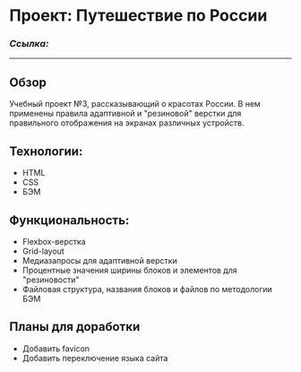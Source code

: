 # Проект: Путешествие по России

### _Ссылка:_ 
___
## Обзор

  Учебный проект №3, рассказывающий о красотах России. В нем применены правила адаптивной и "резиновой" верстки для правильного отображения на экранах различных устройств.

## Технологии:
- HTML
- CSS
- БЭМ

## Функциональность:
- Flexbox-верстка
- Grid-layout
- Медиазапросы для адаптивной верстки
- Процентные значения ширины блоков и элементов для "резиновости"
- Файловая структура, названия блоков и файлов по методологии БЭМ

## Планы для доработки
- Добавить favicon
- Добавить переключение языка сайта
